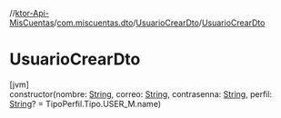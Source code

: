 //[ktor-Api-MisCuentas](../../../index.md)/[com.miscuentas.dto](../index.md)/[UsuarioCrearDto](index.md)/[UsuarioCrearDto](-usuario-crear-dto.md)

# UsuarioCrearDto

[jvm]\
constructor(nombre: [String](https://kotlinlang.org/api/latest/jvm/stdlib/kotlin/-string/index.html), correo: [String](https://kotlinlang.org/api/latest/jvm/stdlib/kotlin/-string/index.html), contrasenna: [String](https://kotlinlang.org/api/latest/jvm/stdlib/kotlin/-string/index.html), perfil: [String](https://kotlinlang.org/api/latest/jvm/stdlib/kotlin/-string/index.html)? = TipoPerfil.Tipo.USER_M.name)
